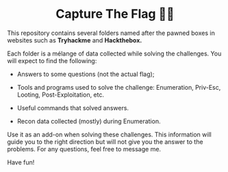 <h1 align="center"> Capture The Flag 🏴‍☠️ </h1>

<p>This repository contains several folders named after the pawned boxes in websites such as <strong>Tryhackme</strong> and <strong>Hackthebox.</strong> 

Each folder is a mélange of data collected while solving the challenges.
You will expect to find the following:</p>

* Answers to some questions (not the actual flag);

* Tools and programs used to solve the challenge: Enumeration, Priv-Esc, Looting, Post-Exploitation, etc.

* Useful commands that solved answers.

* Recon data collected (mostly) during Enumeration.

<p>Use it as an add-on when solving these challenges. This information will guide you to the right direction but will not give you the answer to the problems. 
For any questions, feel free to message me. 

Have fun! </p>

